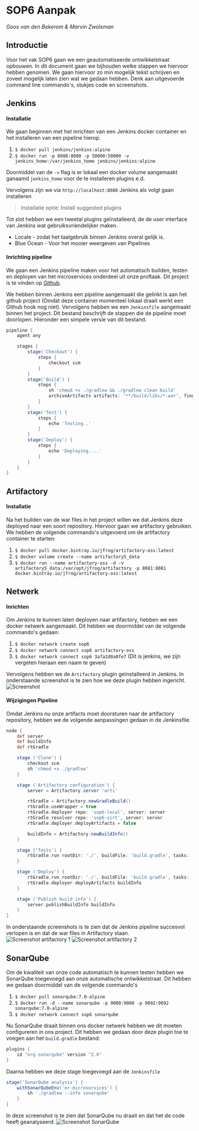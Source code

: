 # SOP6 Aanpak
*Goos van den Bekerom & Marvin Zwolsman*

## Introductie
Voor het vak SOP6 gaan we een geautomatiseerde ontwikkelstraat opbouwen. In dit document gaan we bijhouden welke stappen we hiervoor hebben genomen. We gaan hiervoor zo min mogelijk tekst schrijven en zoveel mogelijk laten zien wat we gedaan hebben. Denk aan uitgevoerde command line commando's, stukjes code en screenshots.

## Jenkins
#### Installatie
We gaan beginnen met het inrichten van een Jenkins docker container en het installeren van een pipeline hierop.
1. `$ docker pull jenkins/jenkins:alpine`
2. `$ docker run -p 8080:8080 -p 50000:50000 -v jenkins_home:/var/jenkins_home jenkins/jenkins:alpine`

Doormiddel van de `-v` flag is er lokaal een docker volume aangemaakt ganaamd `jenkins_home` voor de te installeren plugins e.d.

Vervolgens zijn we via `http://localhost:8080` Jenkins als volgt gaan installeren
> Installatie optie: Install suggested plugins

Tot slot hebben we een tweetal plugins geïnstalleerd, de de user interface van Jenkins wat gebruiksvriendelijker maken.
- Locale - zodat het taalgebruik binnen Jenkins overal gelijk is.
- Blue Ocean - Voor het mooier weergeven van Pipelines

#### Inrichting pipeline
We gaan een Jenkins pipeline maken voor het automatisch builden, testen en deployen van het microservices onderdeel uit onze proftaak. Dit project is te vinden op [Github](https://github.com/GoosvandenBekerom/er-microservices).

We hebben binnen Jenkins een pipeline aangemaakt die gelinkt is aan het github project (Omdat deze container momenteel lokaal draait werkt een Github hook nog niet). Vervolgens hebben we een `Jenkinsfile` aangemaakt binnen het project. Dit bestand beschrijft de stappen die de pipeline moet doorlopen. Hieronder een simpele versie van dit bestand.

```groovy
pipeline {
    agent any

    stages {
        stage('Checkout') {
            steps {
                checkout scm
            }
        }
        stage('Build') {
            steps {
                sh 'chmod +x ./gradlew && ./gradlew clean build'
                archiveArtifacts artifacts: '**/build/libs/*.war', fingerprint: true
            }
        }
        stage('Test') {
            steps {
                echo 'Testing..'
            }
        }
        stage('Deploy') {
            steps {
                echo 'Deploying....'
            }
        }
    }
}
```

## Artifactory
#### Installatie
Na het builden van de war files in het project willen we dat Jenkins deze deployed naar een soort repository. Hiervoor gaan we artifactory gebruiken.
We hebben de volgende commando's uitgevoerd om de artifactory container te starten:
1. `$ docker pull docker.bintray.io/jfrog/artifactory-oss:latest`
2. `$ docker volume create --name artifactory5_data`
3. `$ docker run --name artifactory-oss -d -v artifactory5_data:/var/opt/jfrog/artifactory -p 8081:8081 docker.bintray.io/jfrog/artifactory-oss:latest`

## Netwerk
#### Inrichten
Om Jenkins te kunnen laten deployen naar artifactory, hebben we een docker netwerk aangemaakt. Dit hebben we doormiddel van de volgende commando's gedaan:
1. `$ docker network create sop6`
2. `$ docker network connect sop6 artifactory-oss`
3. `$ docker network connect sop6 3a7a2d0a8fe7` (Dit is jenkins, we zijn vergeten hieraan een naam te geven)

Vervolgens hebben we de `Artifactory` plugin geïnstalleerd in Jenkins. In onderstaande screenshot is te zien hoe we deze plugin hebben ingericht.
![Screenshot](https://cdn.discordapp.com/attachments/380439326950948874/423465080043208705/unknown.png)

#### Wijzigingen Pipeline
Omdat Jenkins nu onze artifacts moet doorsturen naar de artifactory repository, hebben we de volgende aanpassingen gedaan in de Jenkinsfile.
```groovy
node {
    def server
    def buildInfo
    def rtGradle

    stage ('Clone') {
        checkout scm
        sh 'chmod +x ./gradlew'
    }

    stage ('Artifactory configuration') {
        server = Artifactory.server 'arti'

        rtGradle = Artifactory.newGradleBuild()
        rtGradle.useWrapper = true
        rtGradle.deployer repo: 'sop6-local', server: server
        rtGradle.resolver repo: 'sop6-virt', server: server
        rtGradle.deployer.deployArtifacts = false

        buildInfo = Artifactory.newBuildInfo()
    }

    stage ('Tests') {
        rtGradle.run rootDir: './', buildFile: 'build.gradle', tasks: 'clean test'
    }

    stage ('Deploy') {
        rtGradle.run rootDir: './', buildFile: 'build.gradle', tasks: 'artifactoryPublish', buildInfo: buildInfo
        rtGradle.deployer.deployArtifacts buildInfo
    }

    stage ('Publish build info') {
        server.publishBuildInfo buildInfo
    }
}
```

In onderstaande screenshots is te zien dat de Jenkins pipeline succesvol verlopen is en dat de war files in Artifactory staan.
![Screenshot artifactory 1](https://cdn.discordapp.com/attachments/380439326950948874/423468035215458315/unknown.png)
![Screenshot artifactory 2](https://cdn.discordapp.com/attachments/380439326950948874/423468003552657428/unknown.png)

## SonarQube
Om de kwaliteit van onze code automatisch te kunnen testen hebben we SonarQube toegevoegd aan onze automatische ontwikkelstraat. Dit hebben we gedaan doormiddel van de volgende commando's
1. `$ docker pull sonarqube:7.0-alpine`
2. `$ docker run -d --name sonarqube -p 9000:9000 -p 9092:9092 sonarqube:7.0-alpine`
3. `$ docker network connect sop6 sonarqube`

Nu SonarQube draait binnen ons docker netwerk hebben we dit moeten configureren in ons project. Dit hebben we gedaan door deze plugin toe te voegen aan het `build.gradle` bestand:
```groovy
plugins {
    id "org.sonarqube" version "2.6"
}
```
Daarna hebben we deze stage toegevoegd aan de `Jenkinsfile`
```groovy
stage('SonarQube analysis') {
    withSonarQubeEnv('er-microservices') {
        sh './gradlew --info sonarqube'
    }
}
```
In deze screenshot is te zien dat SonarQube nu draait en dat het de code heeft geanalyseerd.
![Screenshot SonarQube](https://cdn.discordapp.com/attachments/380439326950948874/423482330162790400/unknown.png)
